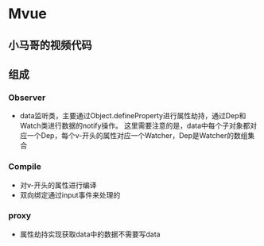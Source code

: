 # Mvue

## 小马哥的视频代码

## 组成
### Observer
- data监听类，主要通过Object.defineProperty进行属性劫持，通过Dep和Watch类进行数据的notify操作。
这里需要注意的是，data中每个子对象都对应一个Dep，每个v-开头的属性对应一个Watcher，Dep是Watcher的数组集合

### Compile
- 对v-开头的属性进行编译
- 双向绑定通过input事件来处理的

### proxy
- 属性劫持实现获取data中的数据不需要写data
